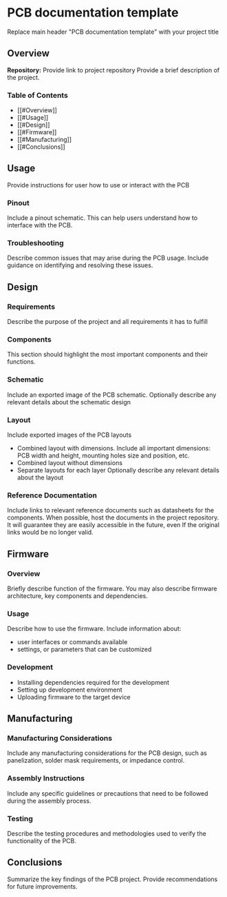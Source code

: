 # PCB documentation template
Replace main header "PCB documentation template" with your project title

## Overview
**Repository:** Provide link to project repository
Provide a brief description of the project. 

### Table of Contents
- [[#Overview]]
- [[#Usage]]
- [[#Design]]
- [[#Firmware]]
- [[#Manufacturing]]
- [[#Conclusions]]

## Usage
Provide instructions for user how to use or interact with the PCB 

### Pinout
Include a pinout schematic. This can help users understand how to interface with the PCB.

### Troubleshooting
Describe common issues that may arise during the PCB usage. Include guidance on identifying and resolving these issues.

## Design
### Requirements
Describe the purpose of the project and all requirements it has to fulfill

### Components
This section should highlight the most important components and their functions. 

### Schematic
Include an exported image of the PCB schematic.
Optionally describe any relevant details about the schematic design

### Layout
Include exported images of the PCB layouts
- Combined layout with dimensions. Include all important dimensions: PCB width and height, mounting holes size and position, etc.
- Combined layout without dimensions
- Separate layouts for each layer
Optionally describe any relevant details about the layout

### Reference Documentation
Include links to relevant reference documents such as datasheets for the components. When possible, host the documents in the project repository. It will guarantee they are easily accessible in the future, even If the original links would be no longer valid.

## Firmware
### Overview
Briefly describe function of the firmware. You may also describe firmware architecture, key components and dependencies.

### Usage
Describe how to use the firmware. Include information about:
- user interfaces or commands available
- settings, or parameters that can be customized

### Development
- Installing dependencies required for the development
- Setting up development environment
- Uploading firmware to the target device

## Manufacturing
### Manufacturing Considerations
Include any manufacturing considerations for the PCB design, such as panelization, solder mask requirements, or impedance control.

### Assembly Instructions
Include any specific guidelines or precautions that need to be followed during the assembly process.

### Testing
Describe the testing procedures and methodologies used to verify the functionality of the PCB. 

## Conclusions
Summarize the key findings of the PCB project. Provide recommendations for future improvements.
